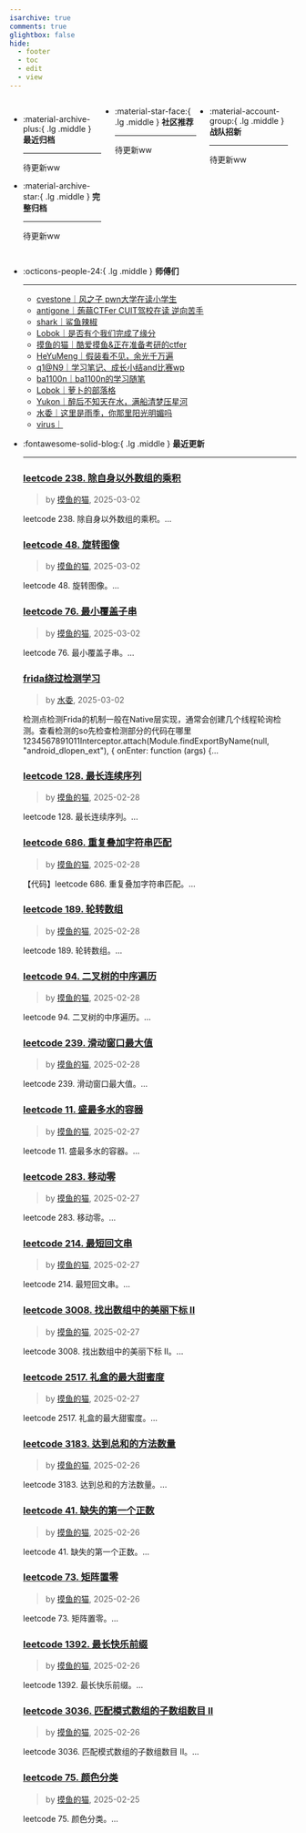```yaml
---
isarchive: true
comments: true
glightbox: false
hide:
  - footer
  - toc
  - edit
  - view
---
```


<div class="grid" style="display: grid;grid-template-columns: 32% 33% 32%;" markdown>

<div class="grid cards" style="display: grid; grid-template-columns: 1fr;" markdown>

-   :material-archive-plus:{ .lg .middle } __最近归档__

    ---

    待更新ww


-   :material-archive-star:{ .lg .middle } __完整归档__

    ---

    待更新ww



</div>

<div class="grid cards" markdown>

-   :material-star-face:{ .lg .middle } __社区推荐__

    ---

    待更新ww


</div>

<div class="grid cards" markdown>

-   :material-account-group:{ .lg .middle } __战队招新__

    ---

    待更新ww


</div>

</div>

<div class="grid cards" markdown>

-   :octicons-people-24:{ .lg .middle } __师傅们__

    ---
    - [cvestone｜风之子 pwn大学在读小学生](https://www.su-cvestone.cn/)
    - [antigone｜蒟蒻CTFer CUIT驾校在读 逆向苦手](https://antigone4224.github.io/)
    - [shark｜鲨鱼辣椒](https://www.shark45.cn/)
    - [Lobok｜是否有个我们完成了缘分](http://dis4.cn/)
    - [摸鱼的猫｜酷爱摸鱼&正在准备考研的ctfer](https://blog.csdn.net/qq_62172019/)
    - [HeYuMeng｜假装看不见，余光千万遍](http://www.heyumeng.online/)
    - [q1@N9｜学习笔记、成长小结and比赛wp](https://qsheep24.wordpress.com)
    - [ba1100n｜ba1100n的学习随笔](http://www.ba1100n.tech)
    - [Lobok｜萝卜的部落格](https://dis4.cn)
    - [Yukon｜醉后不知天在水，满船清梦压星河](https://yukon.icu)
    - [水委｜这里是雨季，你那里阳光明媚吗](https://arch3rn4r.github.io)
    - [virus｜](https://megachar0x01.github.io)

</div>
<div class="grid cards" markdown>

-   :fontawesome-solid-blog:{ .lg .middle } __最近更新__

    ---
    ### [leetcode 238. 除自身以外数组的乘积](https://blog.csdn.net/qq_62172019/article/details/145964643)  
    >by [摸鱼的猫](https://blog.csdn.net/qq_62172019/), 2025-03-02

    leetcode 238. 除自身以外数组的乘积。...
    ### [leetcode 48. 旋转图像](https://blog.csdn.net/qq_62172019/article/details/145964538)  
    >by [摸鱼的猫](https://blog.csdn.net/qq_62172019/), 2025-03-02

    leetcode 48. 旋转图像。...
    ### [leetcode 76. 最小覆盖子串](https://blog.csdn.net/qq_62172019/article/details/145964325)  
    >by [摸鱼的猫](https://blog.csdn.net/qq_62172019/), 2025-03-02

    leetcode 76. 最小覆盖子串。...
    ### [frida绕过检测学习](http://arch3rn4r.github.io/2025/03/02/frida%E7%BB%95%E8%BF%87%E6%A3%80%E6%B5%8B%E5%AD%A6%E4%B9%A0/)  
    >by [水委](https://arch3rn4r.github.io), 2025-03-02

    检测点检测Frida的机制一般在Native层实现，通常会创建几个线程轮询检测。查看检测的so先检查检测部分的代码在哪里1234567891011Interceptor.attach(Module.findExportByName(null, "android_dlopen_ext"),      {          onEnter: function (args) {...
    ### [leetcode 128. 最长连续序列](https://blog.csdn.net/qq_62172019/article/details/145925385)  
    >by [摸鱼的猫](https://blog.csdn.net/qq_62172019/), 2025-02-28

    leetcode 128. 最长连续序列。...
    ### [leetcode 686. 重复叠加字符串匹配](https://blog.csdn.net/qq_62172019/article/details/145925038)  
    >by [摸鱼的猫](https://blog.csdn.net/qq_62172019/), 2025-02-28

    【代码】leetcode 686. 重复叠加字符串匹配。...
    ### [leetcode 189. 轮转数组](https://blog.csdn.net/qq_62172019/article/details/145924799)  
    >by [摸鱼的猫](https://blog.csdn.net/qq_62172019/), 2025-02-28

    leetcode 189. 轮转数组。...
    ### [leetcode 94. 二叉树的中序遍历](https://blog.csdn.net/qq_62172019/article/details/145924699)  
    >by [摸鱼的猫](https://blog.csdn.net/qq_62172019/), 2025-02-28

    leetcode 94. 二叉树的中序遍历。...
    ### [leetcode 239. 滑动窗口最大值](https://blog.csdn.net/qq_62172019/article/details/145924423)  
    >by [摸鱼的猫](https://blog.csdn.net/qq_62172019/), 2025-02-28

    leetcode 239. 滑动窗口最大值。...
    ### [leetcode 11. 盛最多水的容器](https://blog.csdn.net/qq_62172019/article/details/145900248)  
    >by [摸鱼的猫](https://blog.csdn.net/qq_62172019/), 2025-02-27

    leetcode 11. 盛最多水的容器。...
    ### [leetcode 283. 移动零](https://blog.csdn.net/qq_62172019/article/details/145900111)  
    >by [摸鱼的猫](https://blog.csdn.net/qq_62172019/), 2025-02-27

    leetcode 283. 移动零。...
    ### [leetcode 214. 最短回文串](https://blog.csdn.net/qq_62172019/article/details/145899979)  
    >by [摸鱼的猫](https://blog.csdn.net/qq_62172019/), 2025-02-27

    leetcode 214. 最短回文串。...
    ### [leetcode 3008. 找出数组中的美丽下标 II](https://blog.csdn.net/qq_62172019/article/details/145899481)  
    >by [摸鱼的猫](https://blog.csdn.net/qq_62172019/), 2025-02-27

    leetcode 3008. 找出数组中的美丽下标 II。...
    ### [leetcode 2517. 礼盒的最大甜蜜度](https://blog.csdn.net/qq_62172019/article/details/145898560)  
    >by [摸鱼的猫](https://blog.csdn.net/qq_62172019/), 2025-02-27

    leetcode 2517. 礼盒的最大甜蜜度。...
    ### [leetcode 3183. 达到总和的方法数量](https://blog.csdn.net/qq_62172019/article/details/145886452)  
    >by [摸鱼的猫](https://blog.csdn.net/qq_62172019/), 2025-02-26

    leetcode 3183. 达到总和的方法数量。...
    ### [leetcode 41. 缺失的第一个正数](https://blog.csdn.net/qq_62172019/article/details/145886169)  
    >by [摸鱼的猫](https://blog.csdn.net/qq_62172019/), 2025-02-26

    leetcode 41. 缺失的第一个正数。...
    ### [leetcode 73. 矩阵置零](https://blog.csdn.net/qq_62172019/article/details/145886049)  
    >by [摸鱼的猫](https://blog.csdn.net/qq_62172019/), 2025-02-26

    leetcode 73. 矩阵置零。...
    ### [leetcode 1392. 最长快乐前缀](https://blog.csdn.net/qq_62172019/article/details/145885881)  
    >by [摸鱼的猫](https://blog.csdn.net/qq_62172019/), 2025-02-26

    leetcode 1392. 最长快乐前缀。...
    ### [leetcode 3036. 匹配模式数组的子数组数目 II](https://blog.csdn.net/qq_62172019/article/details/145885745)  
    >by [摸鱼的猫](https://blog.csdn.net/qq_62172019/), 2025-02-26

    leetcode 3036. 匹配模式数组的子数组数目 II。...
    ### [leetcode 75. 颜色分类](https://blog.csdn.net/qq_62172019/article/details/145841776)  
    >by [摸鱼的猫](https://blog.csdn.net/qq_62172019/), 2025-02-25

    leetcode 75. 颜色分类。...

</div>
